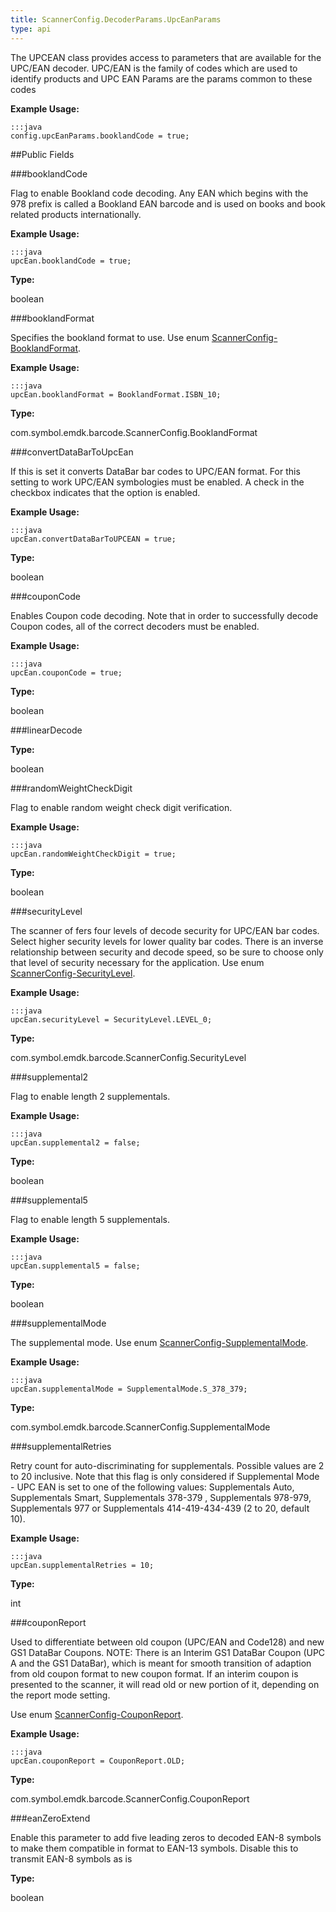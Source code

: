 ```yaml
---
title: ScannerConfig.DecoderParams.UpcEanParams
type: api
---
```



The UPCEAN class provides access to parameters that are available for the UPC/EAN decoder. 
 UPC/EAN is the family of codes which are used to identify products 
 and UPC EAN Params are the params common to these codes
 
 

**Example Usage:**
	
	:::java	
	config.upcEanParams.booklandCode = true;


##Public Fields

###booklandCode

Flag to enable Bookland code decoding.
 Any EAN which begins with the 978 prefix is called a Bookland EAN barcode 
 and is used on books and book related products internationally.
 
 

**Example Usage:**
	
	:::java	
	upcEan.booklandCode = true;


**Type:**

boolean

###booklandFormat

Specifies the bookland format to use. Use enum
 [ScannerConfig-BooklandFormat](../ScannerConfig-BooklandFormat).
 
 

**Example Usage:**
	
	:::java	
	upcEan.booklandFormat = BooklandFormat.ISBN_10;


**Type:**

com.symbol.emdk.barcode.ScannerConfig.BooklandFormat

###convertDataBarToUpcEan

If this is set it converts DataBar bar codes to UPC/EAN format.
 For this setting to work UPC/EAN symbologies must be enabled. A
 check in the checkbox indicates that the option is enabled.
 
 

**Example Usage:**
	
	:::java	
	upcEan.convertDataBarToUPCEAN = true;


**Type:**

boolean

###couponCode

Enables Coupon code decoding. Note that in order to successfully
 decode Coupon codes, all of the correct decoders must be enabled.
 
 

**Example Usage:**
	
	:::java	
	upcEan.couponCode = true;


**Type:**

boolean

###linearDecode



**Type:**

boolean

###randomWeightCheckDigit

Flag to enable random weight check digit verification.
 
 

**Example Usage:**
	
	:::java	
	upcEan.randomWeightCheckDigit = true;


**Type:**

boolean

###securityLevel

The scanner of fers four levels of decode security for UPC/EAN
 bar codes. Select higher security levels for lower quality bar
 codes. There is an inverse relationship between security and
 decode speed, so be sure to choose only that level of security
 necessary for the application. Use enum
 [ScannerConfig-SecurityLevel](../ScannerConfig-SecurityLevel).
 
 

**Example Usage:**
	
	:::java	
	upcEan.securityLevel = SecurityLevel.LEVEL_0;


**Type:**

com.symbol.emdk.barcode.ScannerConfig.SecurityLevel

###supplemental2

Flag to enable length 2 supplementals.
 
 

**Example Usage:**
	
	:::java	
	upcEan.supplemental2 = false;


**Type:**

boolean

###supplemental5

Flag to enable length 5 supplementals.
 
 

**Example Usage:**
	
	:::java	
	upcEan.supplemental5 = false;


**Type:**

boolean

###supplementalMode

The supplemental mode. Use enum [ScannerConfig-SupplementalMode](../ScannerConfig-SupplementalMode).
 
 

**Example Usage:**
	
	:::java	
	upcEan.supplementalMode = SupplementalMode.S_378_379;


**Type:**

com.symbol.emdk.barcode.ScannerConfig.SupplementalMode

###supplementalRetries

Retry count for auto-discriminating for supplementals. Possible
 values are 2 to 20 inclusive. Note that this flag is only
 considered if Supplemental Mode - UPC EAN is set to one of the
 following values: Supplementals Auto, Supplementals Smart,
 Supplementals 378-379 , Supplementals 978-979, Supplementals 977
 or Supplementals 414-419-434-439 (2 to 20, default 10).
 
 

**Example Usage:**
	
	:::java	
	upcEan.supplementalRetries = 10;


**Type:**

int

###couponReport

Used to differentiate between old coupon (UPC/EAN and Code128)
 and new GS1 DataBar Coupons. NOTE: There is an Interim GS1
 DataBar Coupon (UPC A and the GS1 DataBar), which is meant for
 smooth transition of adaption from old coupon format to new
 coupon format. If an interim coupon is presented to the scanner,
 it will read old or new portion of it, depending on the report
 mode setting.
 
 Use enum [ScannerConfig-CouponReport](../ScannerConfig-CouponReport).
 
 

**Example Usage:**
	
	:::java	
	upcEan.couponReport = CouponReport.OLD;


**Type:**

com.symbol.emdk.barcode.ScannerConfig.CouponReport

###eanZeroExtend

Enable this parameter to add five leading zeros to decoded 
  EAN-8 symbols to make them compatible in format to EAN-13 symbols.
  Disable this to transmit EAN-8 symbols as is

**Type:**

boolean

